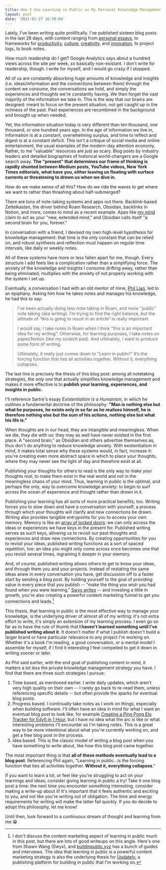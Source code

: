 ```yaml
---
title: How I Use Learning in Public as My Personal Knowledge Management Strategy
layout: post
date: '2021-01-27 16:39:04'
---
```


Lately, I've been writing quite prolifically. I've published sixteen blog posts in the last 28 days, with content ranging from [personal essays](https://www.samsonzhang.com/2021/01/01/new-year-rambling.html), to frameworks for [productivity](https://www.samsonzhang.com/2021/01/20/the-rule-of-three.html), [culture](https://www.samsonzhang.com/2021/01/08/how-to-do-what-you-want-culture-as-the-key-to-sustainable-motivation.html), [creativity](https://www.samsonzhang.com/2021/01/13/the-sync-gap-a-framework-for-good-conversation-writing-learning-and-all-other-creative-dialogues-internal-and-external.html), and [innovation](https://www.samsonzhang.com/2021/01/19/how-to-innovate-and-create-a-culture-of-innovation.html), to project logs, to book notes.

How much readership do I get? Google Analytics says about a hundred views across the site per week, so basically non-existant. I don't write for readership, though. I write for myself, and I would go crazy if I stopped.

All of us are constantly absorbing huge amounts of knowledge and insights (i.e. ideas/information and the connections between them) through the content we consume, the conversations we hold, and simply the experiences and thoughts we're constantly having. We then forget the vast majority of the information we take in. This is the way that our brains are designed: meant to focus on the present situation, not get caught up in the richness of the past. Past experiences are recombined in the background and brought up when needed.

Yet, the information situation today is very different than ten thousand, one thousand, or one hundred years ago. In the age of information we live in, information is at a constant, overwhelming surplus, and time to reflect and digest is at a constant deficit. This isn't a critique of social media and online entertainment, the usual examples of the modern-day attention economy. Rather, to me "valuable" resources are just as scary. Blog posts by industry leaders and detailed biographies of historical world-changers are a Google search away. **The "present" that determines our frame of thinking is rapidly shunted between Medium posts, YouTube videos, New York Times editorials, what have you, either leaving us floating with surface currents or threatening to drown us when we dive in.**

How do we make sense of all this? How do we ride the waves to get where we want to rather than thrashing about half-submerged?

There are tons of note-taking systems and apps out there. Backlink-based Zettelkasten, the driver behind Roam Research, Obsidian, backlinks in Notion, and more, comes to mind as a recent example. Apps like [my mind](https://mymind.com/) claim to act as your "new, extended mind," and Obsidian calls itself "a second brain for you, forever."

In conversation with a friend, I devised my own high-level hypothesis for knowledge management: that time is the only constant that can be relied on, and robust synthesis and reflection must happen on regular time intervals, like daily or weekly notes.

All of these systems have more or less fallen apart for me, though. Every structure I add feels like a complication rather than a simplifying force. The anxiety of the knowledge and insights I consume drifting away, rather than being eliminated, multiplies with the anxiety of not properly working with the system I set up.

Eventually, a conversation I had with an old mentor of mine, [Phil Liao](https://twitter.com/philipliao_), led to an epiphany. Asking him how he takes notes and manages his knowledge, he had this to say:

> I’ve been actually doing less note taking in Roam, and more "public" note taking (aka writing). I’m trying to find the right balance, but the attitude of “this is going to result in an article” is really important.
> 
> I would say, I take notes in Roam when I think "this is an important idea for my writing". Otherwise, for learning purposes, I take notes on paper/Notion (like my scratch pad). And ultimately, I want to produce some form of writing. 
>
> Ultimately, it really just comes down to "Learn in public!" It’s the forcing function that ties all activities together. Without it, everything collapses.

The last line is precisely the thesis of this blog post: among all notetaking strategies, the *only one* that actually simplifies knowledge management and makes it more effective is to **publish your learning, experiences, and insights in public.**

I'll reference Sartre's essay *Existentialism is a Humanism*, in which he outlines a fundamental doctrine of the philosophy: **"Man is nothing else but what he purposes, he exists only in so far as he realises himself, he is therefore nothing else but the sum of his actions, nothing else but what his life is."**

When thoughts are in our head, they are intangible and meaningless. When we die, they die with us: they may as well have never existed in the first place. A "second brain," as Obsidian and others advertise themselves as, thus don't do anything to reduce knowledge anxiety. With existentialism in mind, it makes total sense why these systems would, in fact, increase it: you're creating even more abstract space in which to place your thoughts, where they may never see the light of day and therefore exist at all.

Publishing your thoughts for others to read is the only way to make your thoughts *real*, to make them exist in the real world and not in the meaningless chaos of your mind. Thus, learning in public is the optimal, and perhaps the only, way to overcome knowledge anxiety: to begin to surf across the ocean of experience and thought rather than drown in it.

Publishing your learning has all sorts of more practical benefits, too. Writing forces you to slow down and have a conversation with yourself, a process through which your thoughts will clarify and new connections be drawn. Writing also provides tangible entrypoints for you to access your own memory. Memory is like an [array of locked doors](https://www.samsonzhang.com/2021/01/02/memory-as-an-array-of-locked-doors.html): we can only access the ideas or experiences we have keys in the present for. Published writing serves as such keys, allowing us to revisit our past thoughts and experiences and draw new connections. By creating opportunities for you to revisit your ideas, published writing functions as a sort of spaced repetition, too: an idea you might only come across once becomes one that you revisit several times, ingraining it deeper in your memory.

And, of course, published writing allows others to get to know your ideas, and through them you and your projects. Instead of restating the same ideas anew in every conversation you have, get discussion off to a faster start by sending a blog post. By holding yourself to the goal of providing value in every piece that you publish -- "make the thing you wish you had found when you were learning," [Swyx writes](https://www.swyx.io/learn-in-public/) -- and investing a little in growth, you're also creating a powerful content marketing funnel to get you connections and leads.[^updately]

This thesis, that learning in public is the most effective way to manage your knowledge, is the underlying driver of almost all of my writing: it's not extra effort to write, it's simply an extension of my learning process. I even go so far as to have the rule of thumb that **I haven't learned something until I've published writing about it**. It doesn't matter if what I publish doesn't build a larger brand or have particular relevance to any project I'm working on. Whether it's a book I'm reading, a good conversation, or a mental model I assemble for myself, if I find it interesting I feel compelled to get it down in writing sooner or later.

As Phil said earlier, with the end goal of publishing content in mind, it matters a lot less the private knowledge management strategy you have. I find that there are three such strategies I pursue:

1. Time based, as mentioned earlier. I write daily updates, which aren't very high quality on their own -- I rarely go back to re-read them, unless referencing specific details -- but often provide the sparks for eventual blog posts.
2. Progress based. I continually take notes as I work on things, especially when building software. I'll often have an idea in mind for what I want an eventual blog post to look like, for example [Creating a Ping Pong Elo Tracker for Edyfi in 1 Hour](https://www.samsonzhang.com/2021/01/25/creating-a-ping-pong-elo-tracker-for-edyfi.html), but I have no idea what the arc is like or what interesting problems I'll encounter as I'm taking notes. This is a great way to be more intentional about what you're currently working on, and get a free blog post in the process.
3. Idea based. This is the classic model of writing a blog post when you have something to write about, like how this blog post came together.

The most important thing is that **all of these methods eventually lead to a blog post**. Referencing Phil again, "Learning in public...is the forcing function that ties all activities together. **Without it, everything collapses**."

If you want to learn a lot, or feel like you're struggling to act on your learnings and ideas, consider giving learning in public a try! Take it one blog post a time: the next time you encounter something interesting, consider making a write-up about it! It's important that it feels authentic and exciting to you, and not like you're writing out of obligation. The time and energy requirements for writing will make the latter fail quickly. If you do decide to adopt this philosophy, let me know!

Until then, look forward to a continuous stream of thought and learning from me 😁

[^updately]: I don't discuss the content marketing aspect of learning in public much in this post, but there are lots of good writeups on this angle. Here's one from Shawn Wang (Swyx), and [buildinpublic.xyz](https://www.buildinpublic.xyz/) has a bunch of guides and interviews. The idea that learning in public is a powerful content marketing strategy is also the underlying thesis for [Updately](http://updately.us/), a publishing platform for building in public that I'm working on.
